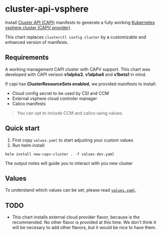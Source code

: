 # cluster-api-vsphere

Install [Cluster API (CAPI)](https://cluster-api.sigs.k8s.io/) manifests to
generate a fully working [Kubernetes vsphere cluster (CAPV provider)](https://github.com/kubernetes-sigs/cluster-api-provider-vsphere).

This chart replaces `clusterctl config cluster` by a customizable and enhanced 
version of manifests.

## Requirements

A working management CAPI cluster with CAPV support. This chart was developed with
 CAPI verison **v1alpha3**, **v1alpha4** and **v1beta1** in mind.

If capi has **ClusterResourceSets enabled**, we provided manifests to install:
* Cloud config secret to be used by CSI and CCM
* External vsphere cloud controler manager
* Calico manifests

> You can opt to include CCM and calico using values.

## Quick start

1. First copy `values.yaml` to start adjusting your custom values
1. Run helm install:

```
helm install new-capv-cluster . -f values-dev.yaml
```

The output notes will guide you to interact with you new cluster

## Values

To understand which values can be set, please read [`values.yaml`](./values.yaml).

## TODO

* This chart installs external cloud provider flavor, because is the recommended.
  No other flavor is provided at this time. We don't think it will be necesary
  to add other flavors, but it would be nice to have them.
